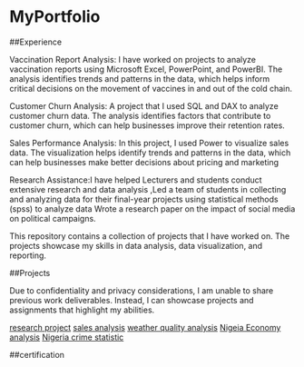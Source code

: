 # MyPortfolio


 ##Experience
 
Vaccination Report Analysis: I have worked on projects to analyze vaccination reports using Microsoft Excel, PowerPoint, and PowerBI. The analysis identifies trends and patterns in the data, which helps inform critical decisions on the movement of vaccines in and out of the cold chain.

Customer Churn Analysis: A project that  I used SQL and DAX to analyze customer churn data. The analysis identifies factors that contribute to customer churn, which can help businesses improve their retention rates.

Sales Performance Analysis: In this project, I used Power to visualize sales data. The visualization helps identify trends and patterns in the data, which can help businesses make better decisions about pricing and marketing

 Research Assistance:I have helped Lecturers and students conduct extensive research and data analysis ,Led a team of students in collecting and analyzing data for their final-year projects using statistical methods (spss) to analyze data 
Wrote a research paper on the impact of social media on political campaigns.

This repository contains a collection of projects that I have worked on. The projects showcase my skills in data analysis, data visualization, and reporting.

##Projects 

Due to confidentiality and privacy considerations, I am unable to share previous work deliverables. Instead, I can showcase projects and assignments that highlight my abilities.

[research project](https://github.com/bellaTHEanalyst/school-project-chapter-4-analysis-of-data-and-chapter-5-)
[sales analysis](https://github.com/bellaTHEanalyst/TMNT-sales-analysis.EXCEL-project)
[weather quality analysis](https://github.com/bellaTHEanalyst/powerbi-report-weather-quality-analysis-)
[Nigeia Economy analysis](https://github.com/bellaTHEanalyst/Nigeria-Economy-Analysis-2001-2020-PowerBi-report-)
[Nigeria crime statistic](https://github.com/bellaTHEanalyst/Power-Bi-report-of-Nigerian-crime-statistics-2017)

##certification 
